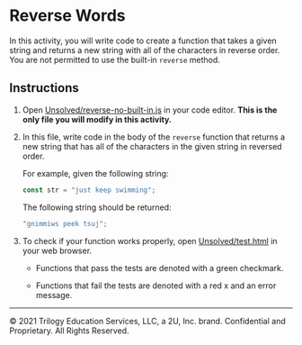 # Reverse Words

In this activity, you will write code to create a function that takes a given string and returns a new string with all of the characters in reverse order. You are not permitted to use the built-in `reverse` method.

## Instructions

1. Open [Unsolved/reverse-no-built-in.js](Unsolved/reverse-no-built-in.js) in your code editor. **This is the only file you will modify in this activity.**

2. In this file, write code in the body of the `reverse` function that returns a new string that has all of the characters in the given string in reversed order.

   For example, given the following string:

   ```js
   const str = "just keep swimming";
   ```

   The following string should be returned:

   ```js
   "gnimmiws peek tsuj";
   ```

3. To check if your function works properly, open [Unsolved/test.html](Unsolved/test.html) in your web browser.

   * Functions that pass the tests are denoted with a green checkmark.

   * Functions that fail the tests are denoted with a red x and an error message.

---
© 2021 Trilogy Education Services, LLC, a 2U, Inc. brand. Confidential and Proprietary. All Rights Reserved.
